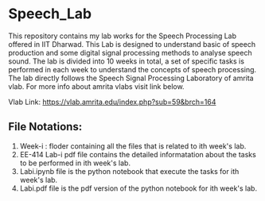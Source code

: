 # Speech_Lab
This repository contains my lab works for the Speech Processing Lab offered in IIT Dharwad. 
This Lab is designed to understand basic of speech production and some digital signal processing methods to analyse speech sound.
The lab is divided into 10 weeks in total, a set of specific tasks is performed in each week to understand the concepts of speech processing.
The lab directly follows the Speech Signal Processing Laboratory of amrita vlab. For more info about amrita vlabs visit link below.

Vlab Link: https://vlab.amrita.edu/index.php?sub=59&brch=164

## File Notations: ##
1. Week-i : floder containing all the files that is related to ith week's lab.
2. EE-414 Lab-i pdf file contains the detailed informatation about the tasks to be performed in ith week's lab.
3. Labi.ipynb file is the python notebook that execute the tasks for ith week's lab.
4. Labi.pdf file is the pdf version of the python notebook for ith week's lab.

